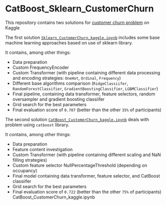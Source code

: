 # CatBoost_Sklearn_CustomerChurn

This repository contains two solutions for [customer churn problem](https://www.kaggle.com/c/telecom-clients-prediction2/overview/description) on Kaggle 

The first solution  [`Sklearn_CustomerChurn_kaggle.ipynb`](https://github.com/dpaneke/CatBoost_Sklearn_CustomerChurn/blob/master/Sklearn_CustomerChurn_kaggle.ipynb) includes some base machine learning approaches based on use of sklearn library.

It contains, among other things:
- Data preparation
- Custom FrequencyEncoder
- Custom Transformer (with pipeline containing different data processing and encoding strategies: `OneHot`, `Ordinal`, `Frequency`)
- Different base algorithms comparison (`RidgeClassiifer`, `RandomForestClassifier`, `GradientBoostingClassifier`, `LGBMClassifier`)
- Final pipeline, containing data transformer, feature selectors, random oversampler and gradient boosting classiifer
- Grid search for the best parameters
- Final evaluation score of `0.707` (better than the other `35%` of participants)

The second solution  [`CatBoost_CustomerChurn_kaggle.ipynb`](https://github.com/dpaneke/CatBoost_Sklearn_CustomerChurn/blob/master/CatBoost_CustomerChurn_kaggle.ipynb) deals with problem using `catboost` library.

It contains, among other things:
- Data preparation
- Feature content investigation
- Custom Transformer (with pipeline containing different scaling and NaN filling strategies)
- Сustom feature selector NullPercentageThreshold (depending on occupancy)
- Final model containing data transformer, feature selector, and CatBoost classiifer
- Grid search for the best parameters
- Final evaluation score of `0.722` (better than the other `75%` of participants)
CatBoost_CustomerChurn_kaggle.ipynb
